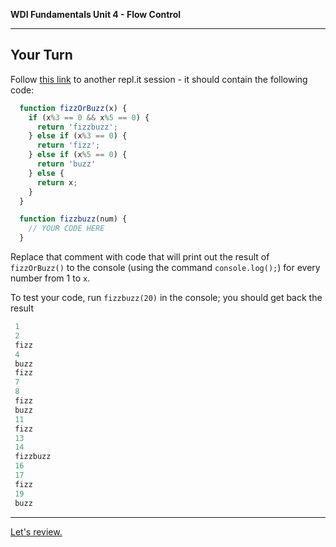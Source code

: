 **WDI Fundamentals Unit 4 - Flow Control**

---

## Your Turn

Follow [this link]() to another repl.it session - it should contain the following code:

```javascript
  function fizzOrBuzz(x) {
    if (x%3 == 0 && x%5 == 0) {
      return 'fizzbuzz';
    } else if (x%3 == 0) {
      return 'fizz';
    } else if (x%5 == 0) {
      return 'buzz'
    } else {
      return x;
    }
  }

  function fizzbuzz(num) {
    // YOUR CODE HERE
  }
```

Replace that comment with code that will print out the result of `fizzOrBuzz()` to the console (using the command `console.log();`) for every number from 1 to `x`.

To test your code, run `fizzbuzz(20)` in the console; you should get back the result

```javascript
 1
 2
 fizz
 4
 buzz
 fizz
 7
 8
 fizz
 buzz
 11
 fizz
 13
 14
 fizzbuzz
 16
 17
 fizz
 19
 buzz
```

---
[Let's review.](08_cheatsheet.md)
